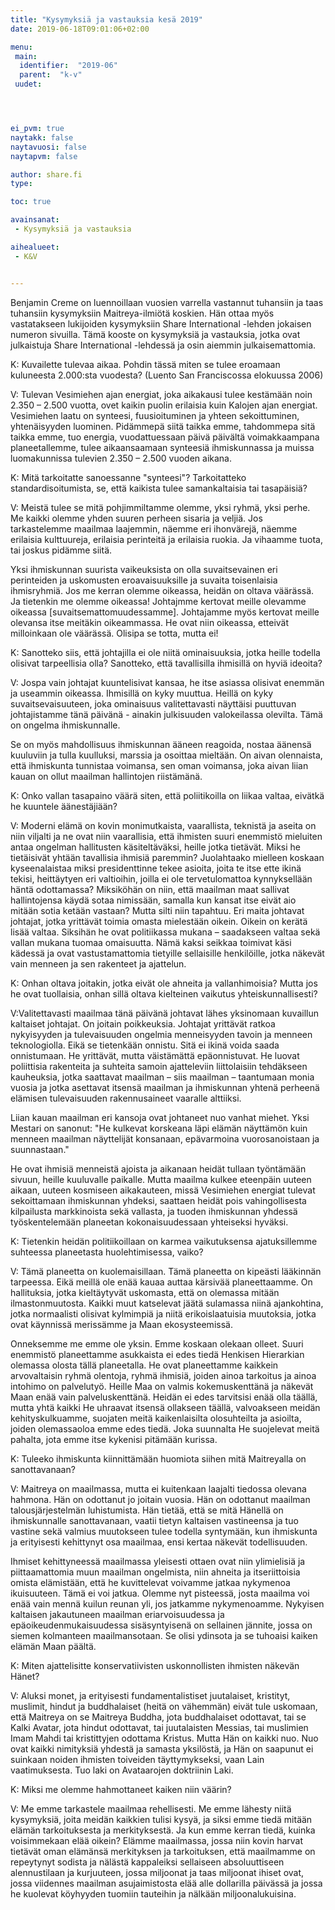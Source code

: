 ```yaml
---
title: "Kysymyksiä ja vastauksia kesä 2019"
date: 2019-06-18T09:01:06+02:00

menu:
 main:
  identifier:  "2019-06"
  parent:  "k-v"
 uudet:




ei_pvm: true
naytakk: false
naytavuosi: false
naytapvm: false

author: share.fi
type:

toc: true

avainsanat:
 - Kysymyksiä ja vastauksia

aihealueet:
 - K&V


---
```

<p class="alustus">Benjamin Creme on luennoillaan vuosien varrella vastannut tuhansiin ja taas tuhansiin kysymyksiin Maitreya-ilmiötä koskien. Hän ottaa myös vastatakseen lukijoiden kysymyksiin Share International -lehden jokaisen numeron sivuilla. Tämä kooste on kysymyksiä ja vastauksia, jotka ovat julkaistuja Share International -lehdessä ja osin aiemmin julkaisemattomia.</p>


<div class="qna">

<p class="qna-q">K: Kuvailette tulevaa aikaa. Pohdin tässä miten se tulee eroamaan kuluneesta 2.000:sta vuodesta? (Luento San Franciscossa elokuussa 2006)</p>
<p>V: Tulevan Vesimiehen ajan energiat, joka aikakausi tulee kestämään noin 2.350 – 2.500 vuotta, ovet kaikin puolin erilaisia kuin Kalojen ajan energiat. Vesimiehen laatu on synteesi, fuusioituminen ja yhteen sekoittuminen, yhtenäisyyden luominen. Pidämmepä siitä taikka emme, tahdommepa sitä taikka emme, tuo energia, vuodattuessaan päivä päivältä voimakkaampana planeetallemme, tulee aikaansaamaan synteesiä ihmiskunnassa ja muissa luomakunnissa tulevien 2.350 – 2.500 vuoden aikana.</p>

<p class="qna-q">K: Mitä tarkoitatte sanoessanne "synteesi"? Tarkoitatteko standardisoitumista, se, että kaikista tulee samankaltaisia tai tasapäisiä?</p>
<p>V: Meistä tulee se mitä pohjimmiltamme olemme, yksi ryhmä, yksi perhe. Me kaikki olemme yhden suuren perheen sisaria ja veljiä. Jos tarkastelemme maailmaa laajemmin, näemme eri ihonvärejä, näemme erilaisia kulttuureja, erilaisia perinteitä ja erilaisia ruokia. Ja vihaamme tuota, tai joskus pidämme siitä.</p>
<p>Yksi ihmiskunnan suurista vaikeuksista on olla suvaitsevainen eri perinteiden ja uskomusten eroavaisuuksille ja suvaita toisenlaisia ihmisryhmiä. Jos me kerran olemme oikeassa, heidän on oltava väärässä. Ja tietenkin me olemme oikeassa! Johtajmme kertovat meille olevamme oikeassa [suvaitsemattomuudessamme]. Johtajamme myös kertovat meille olevansa itse meitäkin oikeammassa. He ovat niin oikeassa, etteivät milloinkaan ole väärässä. Olisipa se totta, mutta ei!</p>

<p class="qna-q">K: Sanotteko siis, että johtajilla ei ole niitä ominaisuuksia, jotka heille todella olisivat tarpeellisia olla? Sanotteko, että tavallisilla ihmisillä on hyviä ideoita?</p>
<p>V: Jospa vain johtajat kuuntelisivat kansaa, he itse asiassa olisivat enemmän ja useammin oikeassa. Ihmisillä on kyky muuttua. Heillä on kyky suvaitsevaisuuteen, joka ominaisuus valitettavasti näyttäisi puuttuvan johtajistamme tänä päivänä - ainakin julkisuuden valokeilassa olevilta. Tämä on ongelma ihmiskunnalle.</p>
<p>Se on myös mahdollisuus ihmiskunnan ääneen reagoida, nostaa äänensä kuuluviin ja tulla kuulluksi, marssia ja osoittaa mieltään. On aivan olennaista, että ihmiskunta tunnistaa voimansa, sen oman voimansa, joka aivan liian kauan on ollut maailman hallintojen riistämänä.</p>

<p class="qna-q">K: Onko vallan tasapaino väärä siten, että poliitikoilla on liikaa valtaa, eivätkä he kuuntele äänestäjiään?</p>
<p>V: Moderni elämä on kovin monimutkaista, vaarallista, teknistä ja aseita on niin viljalti ja ne ovat niin vaarallisia, että ihmisten suuri enemmistö mieluiten antaa ongelman hallitusten käsiteltäväksi, heille jotka tietävät. Miksi he tietäisivät yhtään tavallisia ihmisiä paremmin? Juolahtaako mielleen koskaan kyseenalaistaa miksi presidenttinne tekee asioita, joita te itse ette ikinä tekisi, heittäytyen eri valtioihin, joilla ei ole tervetulomattoa kynnyksellään häntä odottamassa? Miksiköhän on niin, että maailman maat sallivat hallintojensa käydä sotaa nimissään, samalla kun kansat itse eivät aio mitään sotia ketään vastaan? Mutta silti niin tapahtuu. Eri maita johtavat johtajat, jotka yrittävät toimia omasta mielestään oikein. Oikein on kerätä lisää valtaa. Siksihän he ovat politiikassa mukana – saadakseen valtaa sekä vallan mukana tuomaa omaisuutta. Nämä kaksi seikkaa toimivat käsi kädessä ja ovat vastustamattomia tietyille sellaisille henkilöille, jotka näkevät vain menneen ja sen rakenteet ja ajattelun.</p>

<p class="qna-q">K: Onhan oltava joitakin, jotka eivät ole ahneita ja vallanhimoisia? Mutta jos he ovat tuollaisia, onhan sillä oltava kielteinen vaikutus yhteiskunnallisesti?</p>
<p>V:Valitettavasti maailmaa tänä päivänä johtavat lähes yksinomaan kuvaillun kaltaiset johtajat. On joitain poikkeuksia. Johtajat yrittävät ratkoa nykyisyyden ja tulevaisuuden ongelmia menneisyyden tavoin ja menneen teknologiolla. Eikä se tietenkään onnistu. Sitä ei ikinä voida saada onnistumaan. He yrittävät, mutta väistämättä epäonnistuvat. He luovat poliittisia rakenteita ja suhteita samoin ajatteleviin liittolaisiin tehdäkseen kauheuksia, jotka saattavat maailman – siis maailman – taantumaan monia vuosia ja jotka asettavat itsensä maailman ja ihmiskunnan yhtenä perheenä elämisen tulevaisuuden rakennusaineet vaaralle alttiiksi.</p>
<p>Liian kauan maailman eri kansoja ovat johtaneet nuo vanhat miehet. Yksi Mestari on sanonut: "He kulkevat korskeana läpi elämän näyttämön kuin menneen maailman näyttelijät konsanaan, epävarmoina vuorosanoistaan ja suunnastaan."</p>
<p>He ovat ihmisiä menneistä ajoista ja aikanaan heidät tullaan työntämään sivuun, heille kuuluvalle paikalle. Mutta maailma kulkee eteenpäin uuteen aikaan, uuteen kosmiseen aikakauteen, missä Vesimiehen energiat tulevat sekoittamaan ihmiskunnan yhdeksi, saattaen heidät pois vahingollisesta kilpailusta markkinoista sekä vallasta, ja tuoden ihmiskunnan  yhdessä työskentelemään planeetan kokonaisuudessaan yhteiseksi hyväksi.</p>

<p class="qna-q">K: Tietenkin heidän politiikoillaan on karmea vaikutuksensa ajatuksillemme suhteessa planeetasta huolehtimisessa, vaiko?</p>
<p>V: Tämä planeetta on kuolemaisillaan. Tämä planeetta on kipeästi lääkinnän tarpeessa. Eikä meillä ole enää kauaa auttaa kärsivää planeettaamme. On hallituksia, jotka kieltäytyvät uskomasta, että on olemassa mitään ilmastonmuutosta. Kaikki muut katselevat jäätä sulamassa niinä ajankohtina, jotka normaalisti olisivat kylmimpiä ja niitä erikoislaatuisia muutoksia, jotka ovat käynnissä merissämme ja Maan ekosysteemissä.</p>
<p>Onneksemme me emme ole yksin. Emme koskaan olekaan olleet. Suuri enemmistö planeettamme asukkaista ei edes tiedä Henkisen Hierarkian olemassa olosta tällä planeetalla. He ovat planeettamme kaikkein arvovaltaisin ryhmä olentoja, ryhmä ihmisiä, joiden ainoa tarkoitus ja ainoa intohimo on palvelutyö. Heille Maa on valmis kokemuskenttänä ja näkevät Maan enää vain palveluskenttänä. Heidän ei edes tarvitsisi enää olla täällä, mutta yhtä kaikki He uhraavat itsensä ollakseen täällä, valvoakseen meidän kehityskulkuamme, suojaten meitä kaikenlaisilta olosuhteilta ja asioilta, joiden olemassaoloa emme edes tiedä. Joka suunnalta He suojelevat meitä pahalta, jota emme itse kykenisi pitämään kurissa.</p>

<p class="qna-q">K: Tuleeko ihmiskunta kiinnittämään huomiota siihen mitä Maitreyalla on sanottavanaan?</p>
<p>V: Maitreya on maailmassa, mutta ei kuitenkaan laajalti tiedossa olevana hahmona. Hän on odottanut jo joitain vuosia. Hän on odottanut maailman talousjärjestelmän luhistumista. Hän tietää, että se mitä Hänellä on ihmiskunnalle sanottavanaan, vaatii tietyn kaltaisen vastineensa ja tuo vastine sekä valmius muutokseen tulee todella syntymään, kun ihmiskunta ja erityisesti kehittynyt osa maailmaa, ensi kertaa näkevät todellisuuden.</p>
<p>Ihmiset kehittyneessä maailmassa yleisesti ottaen ovat niin ylimielisiä ja piittaamattomia muun maailman ongelmista, niin ahneita ja itseriittoisia omista elämistään, että he kuvittelevat voivamme jatkaa nykymenoa ikuisuuteen. Tämä ei voi jatkua. Olemme nyt pisteessä, josta maailma voi enää vain mennä kuilun reunan yli, jos jatkamme nykymenoamme. Nykyisen kaltaisen jakautuneen maailman eriarvoisuudessa ja epäoikeudenmukaisuudessa sisäsyntyisenä on sellainen jännite, jossa on siemen kolmanteen maailmansotaan. Se olisi ydinsota ja se tuhoaisi kaiken elämän Maan päältä.</p>

<p class="qna-q">K: Miten ajattelisitte konservatiivisten uskonnollisten ihmisten näkevän Hänet?</p>
<p>V: Aluksi monet, ja erityisesti fundamentalistiset juutalaiset, kristityt, muslimit, hindut ja buddhalaiset (heitä on vähemmän) eivät tule uskomaan, että Maitreya on se Maitreya Buddha, jota buddhalaiset odottavat, tai se Kalki Avatar, jota hindut odottavat, tai juutalaisten Messias, tai muslimien Imam Mahdi tai kristittyjen odottama Kristus. Mutta Hän on kaikki nuo. Nuo ovat kaikki nimityksiä yhdestä ja samasta yksilöstä, ja Hän on saapunut ei suinkaan noiden ihmisten toiveiden täyttymykseksi, vaan Lain vaatimuksesta. Tuo laki on Avataarojen doktriinin Laki.</p>

<p class="qna-q">K: Miksi me olemme hahmottaneet kaiken niin väärin?</p>
<p>V: Me emme tarkastele maailmaa rehellisesti. Me emme lähesty niitä kysymyksiä, joita meidän kaikkien tulisi kysyä, ja siksi emme tiedä mitään elämän tarkoituksesta ja merkityksestä. Ja kun emme kerran tiedä, kuinka voisimmekaan elää oikein? Elämme maailmassa, jossa niin kovin harvat tietävät oman elämänsä merkityksen ja tarkoituksen, että maailmamme on repeytynyt sodista ja nälästä kappaleiksi sellaiseen absoluuttiseen alennustilaan ja kurjuuteen, jossa miljoonat ja taas miljoonat ihiset ovat, jossa viidennes maailman asujaimistosta elää alle dollarilla päivässä ja jossa he kuolevat köyhyyden tuomiin tauteihin ja nälkään miljoonalukuisina.</p>
</div>